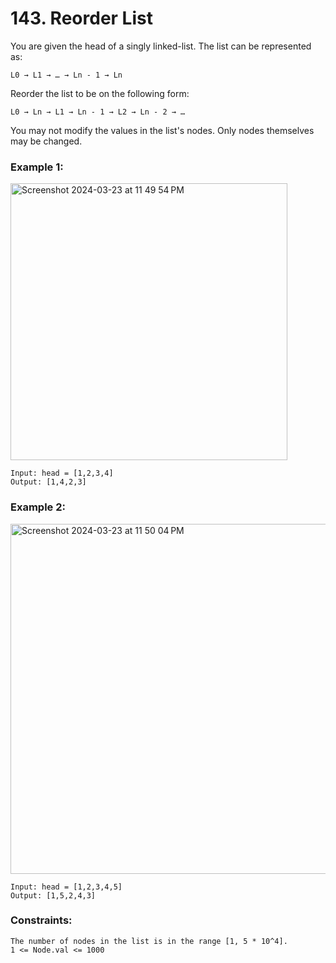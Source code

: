# 143. Reorder List

You are given the head of a singly linked-list. The list can be represented as:
```
L0 → L1 → … → Ln - 1 → Ln
```
Reorder the list to be on the following form:
```
L0 → Ln → L1 → Ln - 1 → L2 → Ln - 2 → …
```
You may not modify the values in the list's nodes. Only nodes themselves may be changed.

 

### Example 1:
<img width="443" alt="Screenshot 2024-03-23 at 11 49 54 PM" src="https://github.com/Alisherka7/LeetCode/assets/38793933/fb32250e-8f0a-4414-8a12-af0ae381a560">

```
Input: head = [1,2,3,4]
Output: [1,4,2,3]
```
### Example 2:

<img width="560" alt="Screenshot 2024-03-23 at 11 50 04 PM" src="https://github.com/Alisherka7/LeetCode/assets/38793933/4d4db774-780f-40fe-9f18-0d70c5c7eb85">

```
Input: head = [1,2,3,4,5]
Output: [1,5,2,4,3]
```
 

### Constraints:
```
The number of nodes in the list is in the range [1, 5 * 10^4].
1 <= Node.val <= 1000
```
